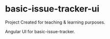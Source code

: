 # basic-issue-tracker-ui
Project Created for teaching & learning purposes.

Angular UI for basic-issue-tracker.
